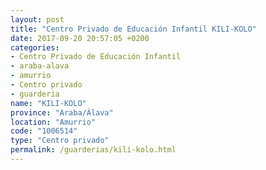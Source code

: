 ```yaml
---
layout: post
title: "Centro Privado de Educación Infantil KILI-KOLO"
date: 2017-09-20 20:57:05 +0200
categories:
- Centro Privado de Educación Infantil
- araba-alava
- amurrio
- Centro privado
- guarderia
name: "KILI-KOLO"
province: "Araba/Álava"
location: "Amurrio"
code: "1006514"
type: "Centro privado"
permalink: /guarderias/kili-kolo.html
---
```


